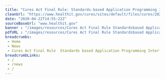 ```yaml
--- 
title: "Cures Act Final Rule: Standards-based Application Programming Interface (API) Certification Criterion"
cleanUrl: "https://www.healthit.gov/cures/sites/default/files/cures/2020-04/Enforcement_Discretion.pdf"
date: "2020-04-22T14:55:22Z"
sourceBaseUrl: "www.healthit.gov"
banner : "/images/resources/Cures Act Final Rule Standardsbased Application Programming Interface API Certification Criterion.png"
pdfURL : "/images/resources/Cures Act Final Rule Standardsbased Application Programming Interface API Certification Criterion.pdf"
breadcrumbs:
 - Home
 - News
 - Cures Act Final Rule  Standards based Application Programming Interface  API  Certification Criterion
breadcrumbLinks:
 - / 
 - /news
 - / 
---
```



